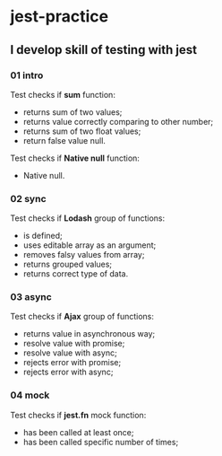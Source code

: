 # jest-practice

## I develop skill of testing with jest

### 01 intro 

Test checks if **sum** function:
- returns sum of two values;
- returns value correctly comparing to other number;
- returns sum of two float values;
- return false value null.

Test checks if **Native null** function:
- Native null.

### 02 sync

Test checks if **Lodash** group of functions:
- is defined;
- uses editable array as an argument;
- removes falsy values from array;
- returns grouped values;
- returns correct type of data.

### 03 async 
Test checks if **Ajax** group of functions:
- returns value in asynchronous way;
- resolve value with promise;
- resolve value with async;
- rejects error with promise;
- rejects error with async;

### 04 mock 
Test checks if **jest.fn** mock function:
- has been called at least once;
- has been called specific number of times;
